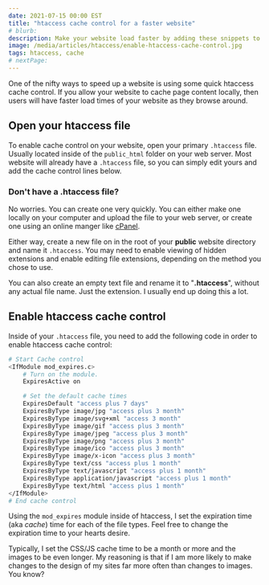 ```yaml
---
date: 2021-07-15 00:00 EST
title: "htaccess cache control for a faster website"
# blurb:
description: Make your website load faster by adding these snippets to your .htaccess file
image: /media/articles/htaccess/enable-htaccess-cache-control.jpg
tags: htaccess, cache
# nextPage:
---
```


One of the nifty ways to speed up a website is using some quick htaccess cache control. If you allow your website to cache page content locally, then users will have faster load times of your website as they browse around.

## Open your htaccess file

To enable cache control on your website, open your primary `.htaccess` file. Usually located inside of the `public_html` folder on your web server. Most website will already have a `.htaccess` file, so you can simply edit yours and add the cache control lines below.

### Don't have a .htaccess file?

No worries. You can create one very quickly. You can either make one locally on your computer and upload the file to your web server, or create one using an online manger like [cPanel](https://www.hostwinds.com/guide/creating-editing-htaccess-file/).

Either way, create a new file on in the root of your **public** website directory and name it `.htaccess`. You may need to enable viewing of hidden extensions and enable editing file extensions, depending on the method you chose to use.

You can also create an empty text file and rename it to "**.htaccess**", without any actual file name. Just the extension. I usually end up doing this a lot.

## Enable htaccess cache control

Inside of your `.htaccess` file, you need to add the following code in order to enable htaccess cache control:

```bash
# Start Cache control
<IfModule mod_expires.c>
    # Turn on the module.
    ExpiresActive on

    # Set the default cache times
    ExpiresDefault "access plus 7 days"
    ExpiresByType image/jpg "access plus 3 month"
    ExpiresByType image/svg+xml "access 3 month"
    ExpiresByType image/gif "access plus 3 month"
    ExpiresByType image/jpeg "access plus 3 month"
    ExpiresByType image/png "access plus 3 month"
    ExpiresByType image/ico "access plus 3 month"
    ExpiresByType image/x-icon "access plus 3 month"
    ExpiresByType text/css "access plus 1 month"
    ExpiresByType text/javascript "access plus 1 month"
    ExpiresByType application/javascript "access plus 1 month"
    ExpiresByType text/html "access plus 1 month"
</IfModule>
# End cache control
```

Using the `mod_expires` module inside of htaccess, I set the expiration time (aka _cache_) time for each of the file types. Feel free to change the expiration time to your hearts desire.

Typically, I set the CSS/JS cache time to be a month or more and the images to be even longer. My reasoning is that if I am more likely to make changes to the design of my sites far more often than changes to images. You know?

